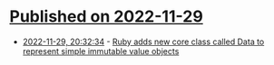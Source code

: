 # [Published on 2022-11-29](index.md)

* [2022-11-29, 20:32:34](https://news.ycombinator.com/item?id=33792874) - [Ruby adds new core class called Data to represent simple immutable value objects](https://blog.saeloun.com/2022/11/22/data-immutable-object.html)
